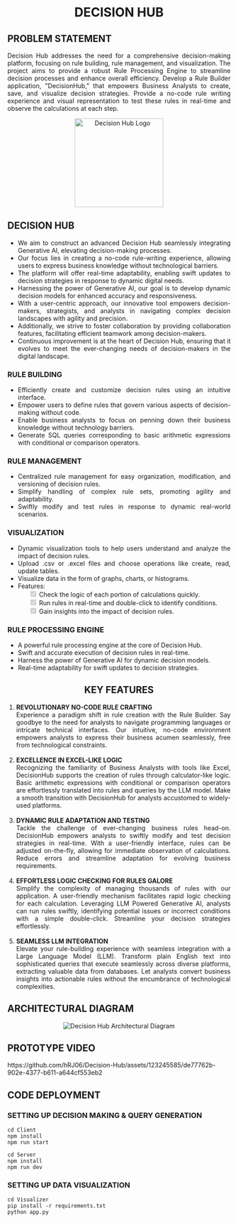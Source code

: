 <!DOCTYPE html>
<html lang="en">
<head>
  <meta charset="UTF-8">
  <meta http-equiv="X-UA-Compatible" content="IE=edge">
  <meta name="viewport" content="width=device-width, initial-scale=1.0">
</head>
<body style="text-align: justify;">

  <h1 align="center">DECISION HUB</h1>

  <h2 style="text-align: left;">PROBLEM STATEMENT</h2>
  <p style="text-align: justify;">
    Decision Hub addresses the need for a comprehensive decision-making platform, focusing on rule building, rule management, and visualization.
    The project aims to provide a robust Rule Processing Engine to streamline decision processes and enhance overall efficiency.
    Develop a Rule Builder application, "DecisionHub," that empowers Business Analysts to create, save, and visualize decision strategies.
    Provide a no-code rule writing experience and visual representation to test these rules in real-time and observe the calculations at each step.
  </p>

  <p align="center">
    <img src="https://cdn.dribbble.com/users/4053518/screenshots/17442460/media/fce8c55480768b09cd279cf8d540ee43.gif" alt="Decision Hub Logo" width="200">
  </p>

  <h2 style="text-align: left;">DECISION HUB</h2>
  <ul style="text-align: justify;">
    <li>We aim to construct an advanced Decision Hub seamlessly integrating Generative AI, elevating decision-making processes.</li>
    <li>Our focus lies in creating a no-code rule-writing experience, allowing users to express business knowledge without technological barriers.</li>
    <li>The platform will offer real-time adaptability, enabling swift updates to decision strategies in response to dynamic digital needs.</li>
    <li>Harnessing the power of Generative AI, our goal is to develop dynamic decision models for enhanced accuracy and responsiveness.</li>
    <li>With a user-centric approach, our innovative tool empowers decision-makers, strategists, and analysts in navigating complex decision landscapes with agility and precision.</li>
    <li>Additionally, we strive to foster collaboration by providing collaboration features, facilitating efficient teamwork among decision-makers.</li>
    <li>Continuous improvement is at the heart of Decision Hub, ensuring that it evolves to meet the ever-changing needs of decision-makers in the digital landscape.</li>
  </ul>

  <h3 style="text-align: left;">RULE BUILDING</h3>
  <ul style="text-align: justify;">
    <li>Efficiently create and customize decision rules using an intuitive interface.</li>
    <li>Empower users to define rules that govern various aspects of decision-making without code.</li>
    <li>Enable business analysts to focus on penning down their business knowledge without technology barriers.</li>
    <li>Generate SQL queries corresponding to basic arithmetic expressions with conditional or comparison operators.</li>
  </ul>

  <h3 style="text-align: left;">RULE MANAGEMENT</h3>
  <ul style="text-align: justify;">
    <li>Centralized rule management for easy organization, modification, and versioning of decision rules.</li>
    <li>Simplify handling of complex rule sets, promoting agility and adaptability.</li>
    <li>Swiftly modify and test rules in response to dynamic real-world scenarios.</li>
  </ul>

  <h3 style="text-align: left;">VISUALIZATION</h3>
  <ul style="text-align: justify;">
    <li>Dynamic visualization tools to help users understand and analyze the impact of decision rules.</li>
    <li>Upload .csv or .excel files and choose operations like create, read, update tables.</li>
    <li>Visualize data in the form of graphs, charts, or histograms.</li>
    <li>
      Features:
      <ul style="list-style-type: none; text-align: left;">
        <li><input type="checkbox" checked disabled> Check the logic of each portion of calculations quickly.</li>
        <li><input type="checkbox" checked disabled> Run rules in real-time and double-click to identify conditions.</li>
        <li><input type="checkbox" checked disabled> Gain insights into the impact of decision rules.</li>
      </ul>
    </li>
  </ul>

  <h3 style="text-align: left;">RULE PROCESSING ENGINE</h3>
  <ul style="text-align: justify;">
    <li>A powerful rule processing engine at the core of Decision Hub.</li>
    <li>Swift and accurate execution of decision rules in real-time.</li>
    <li>Harness the power of Generative AI for dynamic decision models.</li>
    <li>Real-time adaptability for swift updates to decision strategies.</li>
  </ul>

  <h2 style="text-align: center;">KEY FEATURES</h2>
<ol style="text-align: justify; padding-left: 20px;">
  <li><strong>REVOLUTIONARY NO-CODE RULE CRAFTING</strong><br>
    Experience a paradigm shift in rule creation with the Rule Builder. Say goodbye to the need for analysts to navigate programming languages or intricate technical interfaces. Our intuitive, no-code environment empowers analysts to express their business acumen seamlessly, free from technological constraints.
  </li>
  <br>
  <li><strong>EXCELLENCE IN EXCEL-LIKE LOGIC</strong><br>
    Recognizing the familiarity of Business Analysts with tools like Excel, DecisionHub supports the creation of rules through calculator-like logic. Basic arithmetic expressions with conditional or comparison operators are effortlessly translated into rules and queries by the LLM model. Make a smooth transition with DecisionHub for analysts accustomed to widely-used platforms.
  </li>
  <br>
  <li><strong>DYNAMIC RULE ADAPTATION AND TESTING</strong><br>
    Tackle the challenge of ever-changing business rules head-on. DecisionHub empowers analysts to swiftly modify and test decision strategies in real-time. With a user-friendly interface, rules can be adjusted on-the-fly, allowing for immediate observation of calculations. Reduce errors and streamline adaptation for evolving business requirements.
  </li>
  <br>
  <li><strong>EFFORTLESS LOGIC CHECKING FOR RULES GALORE</strong><br>
    Simplify the complexity of managing thousands of rules with our application. A user-friendly mechanism facilitates rapid logic checking for each calculation. Leveraging LLM Powered Generative AI, analysts can run rules swiftly, identifying potential issues or incorrect conditions with a simple double-click. Streamline your decision strategies effortlessly.
  </li>
  <br>
  <li><strong>SEAMLESS LLM INTEGRATION</strong><br>
    Elevate your rule-building experience with seamless integration with a Large Language Model (LLM). Transform plain English text into sophisticated queries that execute seamlessly across diverse platforms, extracting valuable data from databases. Let analysts convert business insights into actionable rules without the encumbrance of technological complexities.
  </li>
</ol>

  <h2 style="text-align: left;">ARCHITECTURAL DIAGRAM</h2>
  <p align="center"><img src="https://res.cloudinary.com/dvpulu3cc/image/upload/v1702618913/ARCHITECTURE_DIAGRAM_tk8eme.png" alt="Decision Hub Architectural Diagram"></p>
  <h2 style="text-align: left;">PROTOTYPE VIDEO</h2>
  https://github.com/hRJ06/Decision-Hub/assets/123245585/de77762b-902e-4377-b611-a644cf553eb2
  
  <h2 style="text-align: left;">CODE DEPLOYMENT</h2>

<h3 style="text-align: left;">SETTING UP DECISION MAKING & QUERY GENERATION</h3>
<pre><code>cd Client
npm install
npm run start
</code></pre>

<pre><code>cd Server
npm install
npm run dev
</code></pre>

<h3 style="text-align: left;">SETTING UP DATA VISUALIZATION</h3>
<pre><code>cd Visualizer
pip install -r requirements.txt
python app.py
</code></pre>


</body>
</html>
